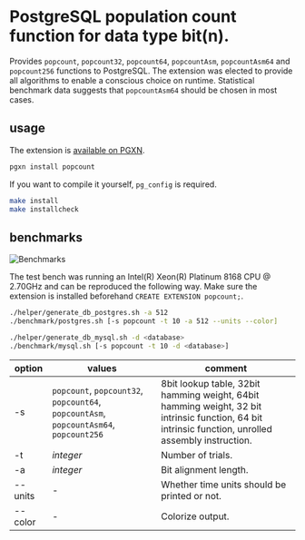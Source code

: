 # PostgreSQL population count function for data type bit(n).
Provides `popcount`, `popcount32`, `popcount64`, `popcountAsm`, `popcountAsm64` and `popcount256` functions to PostgreSQL. The extension was elected to provide all algorithms to enable a conscious choice on runtime. Statistical benchmark data suggests that `popcountAsm64` should be chosen in most cases.

## usage
The extension is [available on PGXN](https://pgxn.org/dist/popcount/).

```sh
pgxn install popcount
```

If you want to compile it yourself, `pg_config` is required.

```sh
make install
make installcheck
```

## benchmarks
<img src="https://github.com/eschmar/postgresql-popcount/raw/master/img/graph.png" alt="Benchmarks" style="max-width:100%;">

The test bench was running an Intel(R) Xeon(R) Platinum 8168 CPU @ 2.70GHz and can be reproduced the following way. Make sure the extension is installed beforehand `CREATE EXTENSION popcount;`.

```sh
./helper/generate_db_postgres.sh -a 512
./benchmark/postgres.sh [-s popcount -t 10 -a 512 --units --color]

./helper/generate_db_mysql.sh -d <database>
./benchmark/mysql.sh [-s popcount -t 10 -d <database>]
```

option | values | comment
--- | --- | ---
-s | `popcount`, `popcount32`, `popcount64`, `popcountAsm`, `popcountAsm64`, `popcount256` | 8bit lookup table, 32bit hamming weight, 64bit hamming weight, 32 bit intrinsic function, 64 bit intrinsic function, unrolled assembly instruction.
-t | *integer* | Number of trials.
-a | *integer* | Bit alignment length.
--units | - | Whether time units should be printed or not.
--color | - | Colorize output.
